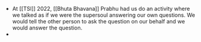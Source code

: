 - At [[TSI]] 2022, [[Bhuta Bhavana]] Prabhu had us do an activity where we talked as if we were the supersoul answering  our own questions. We would tell the other person to ask the question on our behalf and we would answer the question.
-